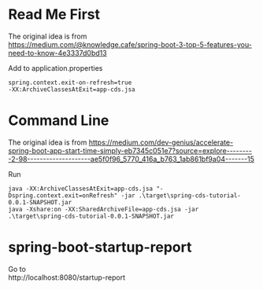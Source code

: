 # Read Me First

The original idea is from  
https://medium.com/@knowledge.cafe/spring-boot-3-top-5-features-you-need-to-know-4e3337d0bd13

Add to application.properties

```
spring.context.exit-on-refresh=true
-XX:ArchiveClassesAtExit=app-cds.jsa
```

# Command Line

The original idea is from
https://medium.com/dev-genius/accelerate-spring-boot-app-start-time-simply-eb7345c051e7?source=explore---------2-98--------------------ae5f0f96_5770_416a_b763_1ab861bf9a04-------15

Run

```
java -XX:ArchiveClassesAtExit=app-cds.jsa "-Dspring.context.exit=onRefresh" -jar .\target\spring-cds-tutorial-0.0.1-SNAPSHOT.jar
java -Xshare:on -XX:SharedArchiveFile=app-cds.jsa -jar .\target\spring-cds-tutorial-0.0.1-SNAPSHOT.jar
```

# spring-boot-startup-report

Go to  
http://localhost:8080/startup-report